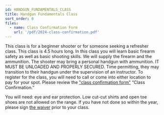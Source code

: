 ```yaml
---
id: HANDGUN_FUNDAMENTALS_CLASS
title: Handgun Fundamentals Class
sort_order: 0
files:
  - name: Class Confirmation Form
    url: '/pdf/2024-class-confirmation.pdf'
---
```

This class is for a beginner shooter or for someone seeking a refresher class. This class is 4.5 hours long. In this class you will learn basic firearm safety as well as basic shooting skills. We will supply the firearm and the ammunition. The shooter may bring a personal handgun with ammunition. IT MUST BE UNLOADED AND PROPERLY SECURED. Time permitting, they may transition to their handgun under the supervision of an instructor. To register for the class, you will need to call or come into either location to pay for your spot. Please review the ["class confirmation form"](/pdf/2024-class-confirmation.pdf) “Class Confirmation.”

You will need: eye and ear protection. Low cut-cut shirts and open toe shoes are not allowed on the range. If you have not done so within the year, please sign [the waiver](http://www.smartwaiver.com/v/stagestopgunshop) prior to your class.
